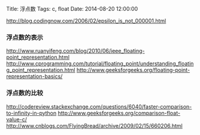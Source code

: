 Title: 浮点数
Tags: c, float
Date: 2014-08-20 12:00:00

http://blog.codingnow.com/2006/02/epsilon_is_not_000001.html

### 浮点数的表示
http://www.ruanyifeng.com/blog/2010/06/ieee_floating-point_representation.html
http://www.cprogramming.com/tutorial/floating_point/understanding_floating_point_representation.html
http://www.geeksforgeeks.org/floating-point-representation-basics/

### 浮点数的比较

http://codereview.stackexchange.com/questions/6040/faster-comparison-to-infinity-in-python
http://www.geeksforgeeks.org/comparison-float-value-c/
http://www.cnblogs.com/FlyingBread/archive/2009/02/15/660206.html
